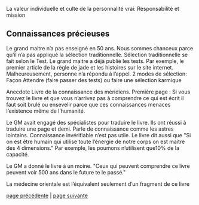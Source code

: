 La valeur individuelle et culte de la personnalité vrai: Responsabilité et mission

## Connaissances précieuses
Le grand maitre n’a pas enseigné en 50 ans. Nous sommes chanceux parce qu’il n’a pas appliqué la sélection traditionnelle.
Sélection traditionnelle se fait selon le Test. Le grand maitre a déjà publié les tests. Par exemple, le premier article de la règle de jade et les histoires sur le site internet. Malheureusement, personne n’a répondu à l’appel.
2 modes de sélection:
Façon Attendre (faire passer des tests) ou faire une sélection karmique

Anecdote 
Livre de la connaissance des méridiens. 
Première page : Si vous trouvez le livre et que vous n’arrivez pas à comprendre ce qui est écrit il faut soit brulé ou ensevelir parce que ces connaissances menaces l’existence même de l’humanité.

Le GM avait engagé des spécialistes pour traduire le livre. Ils ont réussi à traduire une page et demi. Parle de connaissance comme les astres lointains. Connaissance invérifiable n’est pas utile. Le livre dit aussi que "Si on est être humain qui utilise toute l’énergie de notre corps on est maitre des 4 dimensions." Par exemple, les poumons n’utilisent que10% de la capacité. 

Le GM a donné le livre à un moine. "Ceux qui peuvent comprendre ce livre peuvent voir 500 ans dans le future te le passé." 

La médecine orientale est l’équivalent seulement d’un fragment de ce livre


[page précédente](2024-03-10-03.md) | [page suivante](2024-03-10-05.md)